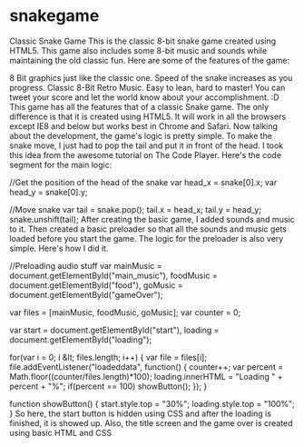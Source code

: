 # snakegame

Classic Snake Game
This is the classic 8-bit snake game created using HTML5. This game also includes some 8-bit music and sounds while maintaining the old classic fun. Here are some of the features of the game:

8 Bit graphics just like the classic one.
Speed of the snake increases as you progress.
Classic 8-Bit Retro Music.
Easy to lean, hard to master!
You can tweet your score and let the world know about your accomplishment. :D
This game has all the features that of a classic Snake game. The only difference is that it is created using HTML5. It will work in all the browsers except IE8 and below but works best in Chrome and Safari. Now talking about the development, the game's logic is pretty simple. To make the snake move, I just had to pop the tail and put it in front of the head. I took this idea from the awesome tutorial on The Code Player. Here's the code segment for the main logic:

//Get the position of the head of the snake
var head_x = snake[0].x;
var head_y = snake[0].y;

//Move snake
var tail = snake.pop();
tail.x = head_x;
tail.y = head_y;
snake.unshift(tail);
After creating the basic game, I added sounds and music to it. Then created a basic preloader so that all the sounds and music gets loaded before you start the game. The logic for the preloader is also very simple. Here's how I did it.

//Preloading audio stuff
var mainMusic = document.getElementById("main_music"),
  	foodMusic = document.getElementById("food"), 
		goMusic = document.getElementById("gameOver");

var files = [mainMusic, foodMusic, goMusic];
var counter = 0;

var start = document.getElementById("start"),
		loading = document.getElementById("loading");

for(var i = 0; i &amp;lt; files.length; i++) {
	var file = files[i];
	file.addEventListener("loadeddata", function() {
		counter++;
		var percent = Math.floor((counter/files.length)*100);
		loading.innerHTML = "Loading " + percent + "%";
		if(percent == 100) showButton();
	});
}

function showButton() {
	start.style.top = "30%";
	loading.style.top = "100%";
}
So here, the start button is hidden using CSS and after the loading is finished, it is showed up. Also, the title screen and the game over is created using basic HTML and CSS
